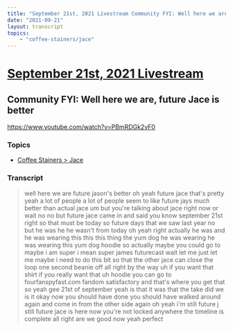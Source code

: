```yaml
---
title: "September 21st, 2021 Livestream Community FYI: Well here we are, future Jace is better"
date: "2021-09-21"
layout: transcript
topics:
    - "coffee-stainers/jace"
---
```

# [September 21st, 2021 Livestream](../2021-09-21.md)
## Community FYI: Well here we are, future Jace is better
https://www.youtube.com/watch?v=PBmRDGk2vF0

### Topics
* [Coffee Stainers > Jace](../topics/coffee-stainers/jace.md)

### Transcript

> well here we are future jason's better oh yeah future jace that's pretty yeah a lot of people a lot of people seem to like future jays much better than actual jace um but you're talking about jace right now or wait no no but future jace came in and said you know september 21st right so that must be today so future days that we saw last year no but he was he he wasn't from today oh yeah right actually he was and he was wearing this this this thing the yum dog he was wearing he was wearing this yum dog hoodie so actually maybe you could go to maybe i am super i mean super james futurecast wait let me just let me maybe i need to do this bit so that the other jace can close the loop one second beanie off all right by the way uh if you want that shirt if you really want that uh hoodie you can go to fourfanspyfast.com fandom satisfactory and that's where you get that so yeah gee 21st of september yeah is that it was that the take did we is it okay now you should have done you should have walked around again and come in from the other side again oh yeah i'm still future j still future jace is here now you're not locked anywhere the timeline is complete all right are we good now yeah perfect
